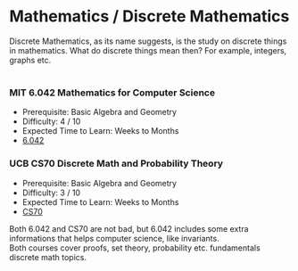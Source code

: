 # Mathematics / Discrete Mathematics

Discrete Mathematics, as its name suggests, is the study on discrete things in mathematics. What do discrete things mean then? For example, integers, graphs etc.<br>
<br>

### MIT 6.042 Mathematics for Computer Science
- Prerequisite: Basic Algebra and Geometry
- Difficulty: 4 / 10
- Expected Time to Learn: Weeks to Months
- [6.042](https://ocw.mit.edu/courses/6-042j-mathematics-for-computer-science-fall-2010/)

### UCB CS70 Discrete Math and Probability Theory
- Prerequisite: Basic Algebra and Geometry
- Difficulty: 3 / 10
- Expected Time to Learn: Weeks to Months
- [CS70](http://www.eecs70.org/)

Both 6.042 and CS70 are not bad, but 6.042 includes some extra informations that helps computer science, like invariants.<br>
Both courses cover proofs, set theory, probability etc. fundamentals discrete math topics.
